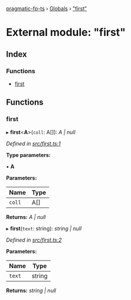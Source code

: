 [pragmatic-fp-ts](../README.md) › [Globals](../globals.md) › ["first"](_first_.md)

# External module: "first"

## Index

### Functions

* [first](_first_.md#first)

## Functions

###  first

▸ **first**<**A**>(`coll`: A[]): *A | null*

*Defined in [src/first.ts:1](https://github.com/hermann-p/pragmatic-fp-ts/blob/0abe0d4/src/first.ts#L1)*

**Type parameters:**

▪ **A**

**Parameters:**

Name | Type |
------ | ------ |
`coll` | A[] |

**Returns:** *A | null*

▸ **first**(`text`: string): *string | null*

*Defined in [src/first.ts:2](https://github.com/hermann-p/pragmatic-fp-ts/blob/0abe0d4/src/first.ts#L2)*

**Parameters:**

Name | Type |
------ | ------ |
`text` | string |

**Returns:** *string | null*
